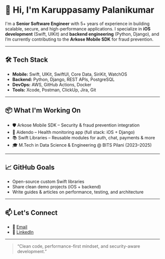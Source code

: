 # 👋 Hi, I'm Karuppasamy Palanikumar

I'm a **Senior Software Engineer** with 5+ years of experience in building scalable, secure, and high-performance applications. I specialize in **iOS development** (Swift, UIKit) and **backend engineering** (Python, Django), and I’m currently contributing to the **Arkose Mobile SDK** for fraud prevention.

---

## 🛠️ Tech Stack

- **Mobile:** Swift, UIKit, SwiftUI, Core Data, SiriKit, WatchOS
- **Backend:** Python, Django, REST APIs, PostgreSQL
- **DevOps:** AWS, GitHub Actions, Docker
- **Tools:** Xcode, Postman, ClickUp, Jira, Git

---

## 📦 What I'm Working On

- 🛡️ Arkose Mobile SDK – Security & fraud prevention integration  
- 🧠 Aidendo – Health monitoring app (full stack: iOS + Django)  
- 📚 Swift Libraries – Reusable modules for auth, chat, payments & more  
- 🎓 M.Tech in Data Science & Engineering @ BITS Pilani (2023–2025)

---

## 📈 GitHub Goals

- Open-source custom Swift libraries  
- Share clean demo projects (iOS + backend)  
- Write guides & articles on performance, testing, and architecture

---

## 📫 Let's Connect

- 📧 [Email](mailto:kp.iosdev+github@gmail.com)
- 💼 [LinkedIn](https://www.linkedin.com/in/karuppasamy-p-a9b8ab36a/)

---

> “Clean code, performance-first mindset, and security-aware development.”
